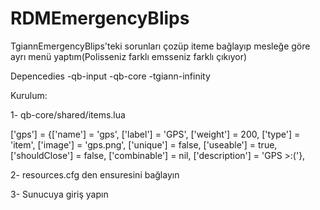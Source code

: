 # RDMEmergencyBlips

TgiannEmergencyBlips'teki sorunları çozüp iteme bağlayıp mesleğe göre ayrı menü yaptım(Polisseniz farklı emsseniz farklı çıkıyor)

Depencedies
-qb-input
-qb-core
-tgiann-infinity

Kurulum:

1- qb-core/shared/items.lua

['gps'] 		 				 = {['name'] = 'gps', 							['label'] = 'GPS', 						['weight'] = 200, 		['type'] = 'item', 		['image'] = 'gps.png', 					['unique'] = false, 		['useable'] = true, 	['shouldClose'] = false,   	['combinable'] = nil,   	['description'] = 'GPS >:('},

2- resources.cfg den ensuresini bağlayın

3- Sunucuya giriş yapın
